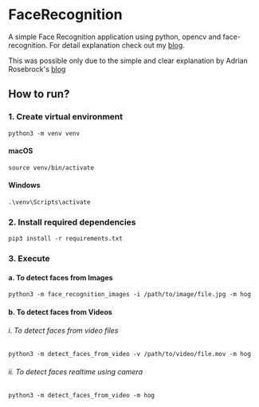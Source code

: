# FaceRecognition

A simple Face Recognition application using python, opencv and face-recognition. For detail explanation check out my [blog](https://bumblebee2196.netlify.app/face-recognition-using-python-and-opencv/).

This was possible only due to the simple and clear explanation by Adrian Rosebrock's [blog](https://www.pyimagesearch.com/2018/06/18/face-recognition-with-opencv-python-and-deep-learning/)

## How to run?

### 1. Create virtual environment

```shell
python3 -m venv venv
```

#### macOS
```shell
source venv/bin/activate
```

#### Windows
```shell
.\venv\Scripts\activate
```

### 2. Install required dependencies

```shell
pip3 install -r requirements.txt
```

### 3. Execute

#### a. To detect faces from Images
```shell
python3 -m face_recognition_images -i /path/to/image/file.jpg -m hog
```

#### b. To detect faces from Videos

###### i. To detect faces from video files
```shell
python3 -m detect_faces_from_video -v /path/to/video/file.mov -m hog
```

###### ii. To detect faces realtime using camera
```shell
python3 -m detect_faces_from_video -m hog
```
